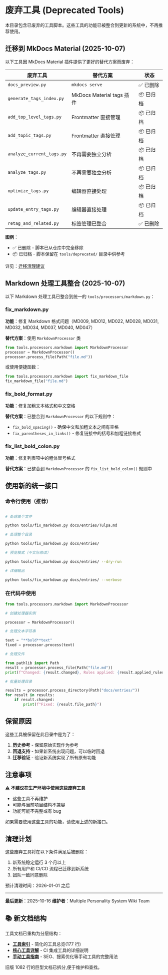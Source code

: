 # 废弃工具 (Deprecated Tools)

本目录包含已废弃的工具脚本。这些工具的功能已被整合到更新的系统中，不再推荐使用。

## 迁移到 MkDocs Material (2025-10-07)

以下工具因 MkDocs Material 插件提供了更好的替代方案而废弃：

| 废弃工具 | 替代方案 | 状态 |
|---------|---------|------|
| `docs_preview.py` | `mkdocs serve` | ✅ 已删除 |
| `generate_tags_index.py` | MkDocs Material tags 插件 | 📦 已归档 |
| `add_top_level_tags.py` | Frontmatter 直接管理 | 📦 已归档 |
| `add_topic_tags.py` | Frontmatter 直接管理 | 📦 已归档 |
| `analyze_current_tags.py` | 不再需要独立分析 | 📦 已归档 |
| `analyze_tags.py` | 不再需要独立分析 | 📦 已归档 |
| `optimize_tags.py` | 编辑器直接处理 | 📦 已归档 |
| `update_entry_tags.py` | 编辑器直接处理 | 📦 已归档 |
| `retag_and_related.py` | 标签管理已整合 | ✅ 已删除 |

**图例**：

- ✅ 已删除 - 脚本已从仓库中完全移除
- 📦 已归档 - 脚本保留在 `tools/deprecated/` 目录中供参考

详见：[迁移清理建议](../../docs/dev/CLEANUP_RECOMMENDATIONS.md)

## Markdown 处理工具整合 (2025-10-07)

以下 Markdown 处理工具已整合到统一的 `tools/processors/markdown.py`：

### fix_markdown.py

**功能**：修复 Markdown 格式问题（MD009, MD012, MD022, MD028, MD031, MD032, MD034, MD037, MD040, MD047）

**替代方案**：使用 `MarkdownProcessor` 类

```python
from tools.processors.markdown import MarkdownProcessor
processor = MarkdownProcessor()
processor.process_file(Path("file.md"))
```

或使用便捷函数：

```python
from tools.processors.markdown import fix_markdown_file
fix_markdown_file("file.md")
```

### fix_bold_format.py

**功能**：修复加粗文本格式和中文空格

**替代方案**：已整合到 `MarkdownProcessor` 的以下规则中：

- `fix_bold_spacing()` - 确保中文和加粗文本之间有空格
- `fix_parentheses_in_links()` - 修复链接中的括号和加粗链接格式

### fix_list_bold_colon.py

**功能**：修复列表项中的粗体冒号格式

**替代方案**：已整合到 `MarkdownProcessor` 的 `fix_list_bold_colon()` 规则中

## 使用新的统一接口

### 命令行使用（推荐）

```bash

# 处理单个文件

python tools/fix_markdown.py docs/entries/Tulpa.md

# 处理整个目录

python tools/fix_markdown.py docs/entries/

# 预览模式（不实际修改）

python tools/fix_markdown.py docs/entries/ --dry-run

# 详细输出

python tools/fix_markdown.py docs/entries/ --verbose
```

### 在代码中使用

```python
from tools.processors.markdown import MarkdownProcessor

# 创建处理器实例

processor = MarkdownProcessor()

# 处理文本字符串

text = "**bold**text"
fixed = processor.process(text)

# 处理文件

from pathlib import Path
result = processor.process_file(Path("file.md"))
print(f"Changed: {result.changed}, Rules applied: {result.applied_rules}")

# 批量处理目录

results = processor.process_directory(Path("docs/entries/"))
for result in results:
    if result.changed:
        print(f"Fixed: {result.file_path}")
```

## 保留原因

这些工具被保留在此目录中是为了：

1. **历史参考** - 保留原始实现作为参考
2. **回退支持** - 如果新系统出现问题，可以临时回退
3. **迁移验证** - 验证新系统实现了所有原有功能

## 注意事项

⚠️ **不建议在生产环境中使用这些废弃工具**

- 这些工具不再维护
- 可能与当前项目结构不兼容
- 功能可能不完整或有 bug

如果需要使用这些工具的功能，请使用上述的新接口。

## 清理计划

这些废弃工具将在以下条件满足后被删除：

1. 新系统稳定运行 3 个月以上
2. 所有用户和 CI/CD 流程已迁移到新系统
3. 团队一致同意删除

预计清理时间：2026-01-01 之后

---

**最后更新**：2025-10-16
**维护者**：Multiple Personality System Wiki Team

## 📚 新文档结构

工具文档已重构为分层结构：

- [**工具索引**](../../docs/dev/Tools-Index.md) - 简化的工具总览(177 行)
- [**核心工具详解**](../../docs/dev/Tools-Core.md) - CI 集成工具的详细说明
- [**手动工具指南**](../../docs/dev/Tools-Manual.md) - SEO、搜索优化等手动工具的完整用法

旧版 1082 行的巨型文档已拆分,便于维护和查找。
